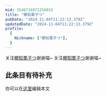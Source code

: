 ```yaml
---
mid: 3546716972256015
title: "椰知栗子つ"
pubDate: "2024-11-04T11:22:13.379Z"
updatedDate: "2024-11-04T11:22:13.379Z"
profile:
  {
    Nickname: ["椰知栗子つ"],
  }
---
```


关注[椰知栗子つ](https://space.bilibili.com/3546716972256015)谢谢喵~ 关注[椰知栗子つ](https://space.bilibili.com/3546716972256015)谢谢喵~

## 此条目有待补充
你可以在[这里](https://github.com/Yuhanawa/VTuber.ICU-Content/edit/master/v/椰知栗子つ/index.md)编辑本文
